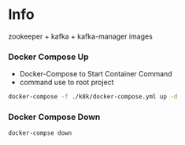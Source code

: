 # Info

zookeeper + kafka + kafka-manager images

### Docker Compose Up

- Docker-Compose to Start Container Command
- command use to root project

```bash
docker-compose -f ./k8k/docker-compose.yml up -d
```

### Docker Compose Down

```bash 
docker-compse down
```

